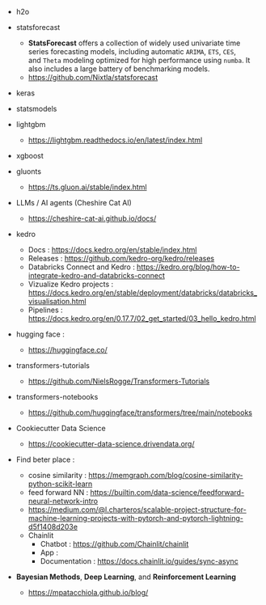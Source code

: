 - h2o
- statsforecast 
	- **StatsForecast** offers a collection of widely used univariate time series forecasting models, including automatic `ARIMA`, `ETS`, `CES`, and `Theta` modeling optimized for high performance using `numba`. It also includes a large battery of benchmarking models.
	- https://github.com/Nixtla/statsforecast
- keras
- statsmodels
- lightgbm
	- https://lightgbm.readthedocs.io/en/latest/index.html
- xgboost
- gluonts
	- https://ts.gluon.ai/stable/index.html
- LLMs / AI agents (Cheshire Cat AI)
	- https://cheshire-cat-ai.github.io/docs/
- kedro
	- Docs : https://docs.kedro.org/en/stable/index.html
	- Releases : https://github.com/kedro-org/kedro/releases
	- Databricks Connect and Kedro : https://kedro.org/blog/how-to-integrate-kedro-and-databricks-connect
	- Vizualize Kedro projects : https://docs.kedro.org/en/stable/deployment/databricks/databricks_visualisation.html
	- Pipelines : https://docs.kedro.org/en/0.17.7/02_get_started/03_hello_kedro.html
- hugging face : 
	- https://huggingface.co/
- transformers-tutorials
	- https://github.com/NielsRogge/Transformers-Tutorials
- transformers-notebooks
	- https://github.com/huggingface/transformers/tree/main/notebooks
- Cookiecutter Data Science
	- https://cookiecutter-data-science.drivendata.org/

- Find beter place :
	- cosine similarity : https://memgraph.com/blog/cosine-similarity-python-scikit-learn
	- feed forward NN : https://builtin.com/data-science/feedforward-neural-network-intro
	- https://medium.com/@l.charteros/scalable-project-structure-for-machine-learning-projects-with-pytorch-and-pytorch-lightning-d5f1408d203e
	- Chainlit
		- Chatbot : https://github.com/Chainlit/chainlit
		- App :
		- Documentation : https://docs.chainlit.io/guides/sync-async
- **Bayesian Methods**, **Deep Learning**, and **Reinforcement Learning**
	- https://mpatacchiola.github.io/blog/